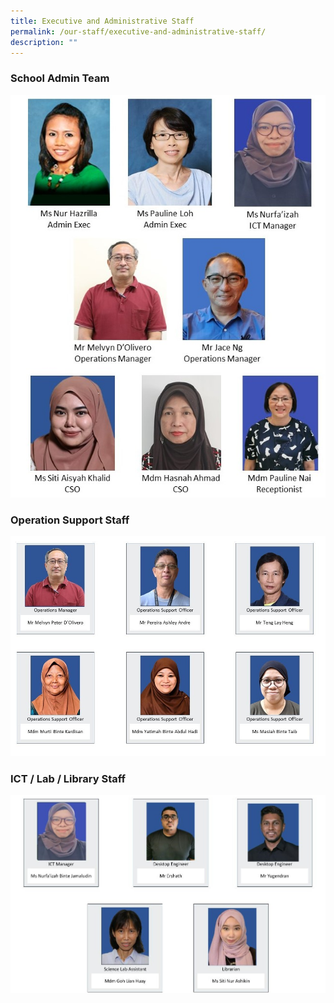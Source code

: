 ```yaml
---
title: Executive and Administrative Staff
permalink: /our-staff/executive-and-administrative-staff/
description: ""
---
```

### School Admin Team

![](/images/eas%20aug%202023.jpg)


### Operation Support Staff

![](/images/OSO%20Dept.jpeg)

### ICT / Lab / Library Staff

![](/images/EAS%20(2).jpeg)